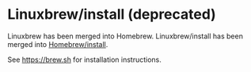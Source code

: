 # Linuxbrew/install (deprecated)

Linuxbrew has been merged into Homebrew.
Linuxbrew/install has been merged into [Homebrew/install](https://github.com/Homebrew/install).

See <https://brew.sh> for installation instructions.

